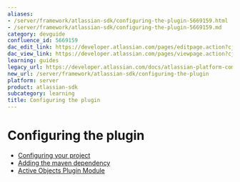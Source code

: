 ```yaml
---
aliases:
- /server/framework/atlassian-sdk/configuring-the-plugin-5669159.html
- /server/framework/atlassian-sdk/configuring-the-plugin-5669159.md
category: devguide
confluence_id: 5669159
dac_edit_link: https://developer.atlassian.com/pages/editpage.action?cjm=wozere&pageId=5669159
dac_view_link: https://developer.atlassian.com/pages/viewpage.action?cjm=wozere&pageId=5669159
learning: guides
legacy_url: https://developer.atlassian.com/docs/atlassian-platform-common-components/active-objects/developing-your-plugin-with-active-objects/configuring-the-plugin
new_url: /server/framework/atlassian-sdk/configuring-the-plugin
platform: server
product: atlassian-sdk
subcategory: learning
title: Configuring the plugin
---
```

# Configuring the plugin

-   [Configuring your project](/server/framework/atlassian-sdk/configuring-your-project)
-   [Adding the maven dependency](/server/framework/atlassian-sdk/adding-the-maven-dependency)
-   [Active Objects Plugin Module](/server/framework/atlassian-sdk/active-objects-plugin-module)


































































































































































































































